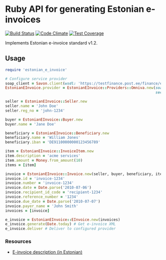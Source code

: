 # Ruby API for generating Estonian e-invoices

[![Build Status](https://travis-ci.org/internetee/estonian_e_invoice.svg?branch=master)](https://travis-ci.org/internetee/estonian_e_invoice)
[![Code Climate](https://codeclimate.com/github/internetee/estonian_e_invoice/badges/gpa.svg)](https://codeclimate.com/github/internetee/estonian_e_invoice)
[![Test Coverage](https://codeclimate.com/github/internetee/estonian_e_invoice/badges/coverage.svg)](https://codeclimate.com/github/internetee/estonian_e_invoice/coverage)

Implements Estonian e-invoice standard v1.2.

## Usage
```ruby
require 'estonian_e_invoice'

# Configure service provider
soap_client = Savon.client(wsdl: 'https://testfinance.post.ee/finance/erp/erpServices.wsdl') 
EstonianEInvoice.provider = EstonianEInvoice::Providers::Omniva.new(soap_client: soap_client,
                                                                    secret_key: 'secret-key-from-omniva-web-ui')

seller = EstonianEInvoice::Seller.new
seller.name = 'John Doe'
seller.reg_no = 'john-1234'

buyer = EstonianEInvoice::Buyer.new
buyer.name = 'Jane Doe'

beneficiary = EstonianEInvoice::Beneficiary.new
beneficiary.name = 'William Jones'
beneficiary.iban = 'DE91100000000123456789'

item = EstonianEInvoice::InvoiceItem.new
item.description = 'acme services'
item.amount = Money.from_amount(10)
items = [item]

invoice = EstonianEInvoice::Invoice.new(seller, buyer, beneficiary, items)
invoice.id = 'invoice-1234'
invoice.number = 'invoice-1234'
invoice.date = Date.parse('2010-07-06')
invoice.recipient_id_code = 'recipient-1234'
invoice.reference_number = '1234'
invoice.due_date = Date.parse('2010-07-07')
invoice.payer_name = 'John Smith'
invoices = [invoice]

e_invoice = EstonianEInvoice::EInvoice.new(invoices)
e_invoice.generate(Date.today) # Get e-invoice XML
e_invoice.deliver # Deliver to configured provider

```

### Resources
- [E-invoice description (in Estonian)](https://www.pangaliit.ee/arveldused/e-arve)